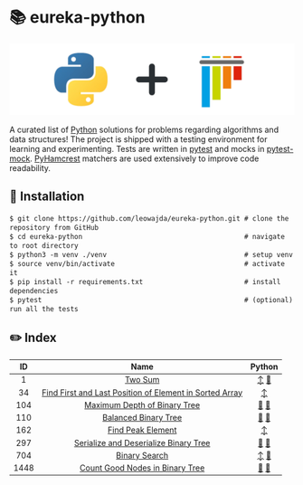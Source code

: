 # :books: eureka-python

![banner](./docs/banner.png "eureka-python")

A curated list of [Python](https://www.python.org/) solutions for problems regarding algorithms and data structures! The project is shipped with a testing environment for learning and experimenting. Tests are written in [pytest](https://docs.pytest.org/en/7.1.x/) and mocks in [pytest-mock](https://pytest-mock.readthedocs.io/en/latest/). [PyHamcrest](https://pyhamcrest.readthedocs.io/en/latest/) matchers are used extensively to improve code readability.

## :pushpin: Installation

```shell
$ git clone https://github.com/leowajda/eureka-python.git # clone the repository from GitHub
$ cd eureka-python                                        # navigate to root directory
$ python3 -m venv ./venv                                  # setup venv
$ source venv/bin/activate                                # activate it
$ pip install -r requirements.txt                         # install dependencies
$ pytest                                                  # (optional) run all the tests
```

## :pencil2: Index

|  ID  |                                                                       Name                                                                        |                                                                                                                      Python                                                                                                                      |
|:----:|:-------------------------------------------------------------------------------------------------------------------------------------------------:|:------------------------------------------------------------------------------------------------------------------------------------------------------------------------------------------------------------------------------------------------:|
|  1   |                                                 [Two Sum](https://leetcode.com/problems/two-sum/)                                                 |            [:arrow_up_down:](https://github.com/leowajda/eureka-python/blob/master/src/array/iterative/lc_0001.py) [:arrows_counterclockwise:](https://github.com/leowajda/eureka-python/blob/master/src/array/recursive/lc_0001.py)             |
|  34  | [Find First and Last Position of Element in Sorted Array](https://leetcode.com/problems/find-first-and-last-position-of-element-in-sorted-array/) |                                                                     [:arrow_up_down:](https://github.com/leowajda/eureka-python/blob/master/src/array/iterative/lc_0034.py)                                                                      |
| 104  |                            [Maximum Depth of Binary Tree](https://leetcode.com/problems/maximum-depth-of-binary-tree/)                            | [:arrows_counterclockwise:](https://github.com/leowajda/eureka-python/blob/master/src/binary_tree/recursive/lc_0104.py)  [:arrows_counterclockwise:](https://github.com/leowajda/eureka-python/blob/master/src/binary_tree/recursive/lc_0104.py) |
| 110  |                                    [Balanced Binary Tree](https://leetcode.com/problems/balanced-binary-tree/)                                    | [:arrows_counterclockwise:](https://github.com/leowajda/eureka-python/blob/master/src/binary_tree/recursive/lc_0110.py)  [:arrows_counterclockwise:](https://github.com/leowajda/eureka-python/blob/master/src/binary_tree/recursive/lc_0110.py) |
| 162  |                                       [Find Peak Element](https://leetcode.com/problems/find-peak-element/)                                       |                                                                     [:arrow_up_down:](https://github.com/leowajda/eureka-python/blob/master/src/array/iterative/lc_0162.py)                                                                      |
| 297  |                   [Serialize and Deserialize Binary Tree](https://leetcode.com/problems/serialize-and-deserialize-binary-tree/)                   | [:arrows_counterclockwise:](https://github.com/leowajda/eureka-python/blob/master/src/binary_tree/recursive/lc_0297.py)  [:arrows_counterclockwise:](https://github.com/leowajda/eureka-python/blob/master/src/binary_tree/recursive/lc_0297.py) |
| 704  |                                           [Binary Search](https://leetcode.com/problems/binary-search/)                                           |            [:arrow_up_down:](https://github.com/leowajda/eureka-python/blob/master/src/array/iterative/lc_0704.py) [:arrows_counterclockwise:](https://github.com/leowajda/eureka-python/blob/master/src/array/recursive/lc_0704.py)             |
| 1448 |                         [Count Good Nodes in Binary Tree](https://leetcode.com/problems/count-good-nodes-in-binary-tree/)                         | [:arrows_counterclockwise:](https://github.com/leowajda/eureka-python/blob/master/src/binary_tree/recursive/lc_1448.py)  [:arrows_counterclockwise:](https://github.com/leowajda/eureka-python/blob/master/src/binary_tree/recursive/lc_1448.py) |